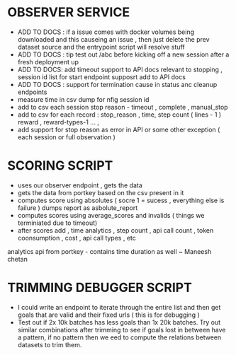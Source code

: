# OBSERVER SERVICE
- ADD TO DOCS : if a issue comes with docker volumes being downloaded and this causeing an issue , then just delete the prev dataset source and the entrypoint script will resolve stuff
- ADD TO DOCS : tip test out /abc before kicking off a new session after a fresh deployment up
- ADD TO DOCS: add timeout support to API docs relevant to stopping , session id list for start endpoint supposrt add to API docs
- ADD TO DOCS : support for termination cause in status anc cleanup endpoints
- measure time in csv dump for nfig session id 
- add to csv each session stop reason - timeout , complete , manual_stop
- add to csv for each record : stop_reason , time, step count ( lines - 1 ) reward , reward-types-1 ... ,  
- add support for stop reason as error in API or some other exception ( each session or full observation )

# SCORING SCRIPT
- uses our observer endpoint , gets the data
- gets the data from portkey based on the csv present in it
- computes score using absolutes ( socre 1 = sucess , everything else is failure ) dumps report as asbolute_report
- computes scores using average_scores and invalids ( things we terminiated due to timeout)
- after scores add , time analytics , step count , api call count , token coonsumption , cost , api call types , etc

analytics api from portkey - contains time duration as well ~ Maneesh chetan

# TRIMMING DEBUGGER SCRIPT
- I could write an endpoint to iterate through the entire list and then get goals that are valid and their fixed urls ( this is for debugging )
- Test out if 2x 10k batches has less goals than 1x 20k batches. Try out similar combinations after trimming to see if goals lost in between have a pattern, if no pattern then we eed to compute the relations between datasets to trim them.